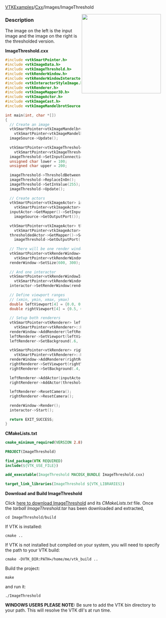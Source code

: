 [VTKExamples](/index/)/[Cxx](/Cxx)/Images/ImageThreshold

<img align="right" src="https://github.com/lorensen/VTKExamples/blob/gh-pages/Testing/Baseline/Images/TestImageThreshold.png?raw=true" width="256" />

### Description
The image on the left is the input image and the image on the right is the thresholded version.

**ImageThreshold.cxx**
```c++
#include <vtkSmartPointer.h>
#include <vtkImageData.h>
#include <vtkImageThreshold.h>
#include <vtkRenderWindow.h>
#include <vtkRenderWindowInteractor.h>
#include <vtkInteractorStyleImage.h>
#include <vtkRenderer.h>
#include <vtkImageMapper3D.h>
#include <vtkImageActor.h>
#include <vtkImageCast.h>
#include <vtkImageMandelbrotSource.h>
 
int main(int, char *[])
{
  // Create an image
  vtkSmartPointer<vtkImageMandelbrotSource> imageSource =
    vtkSmartPointer<vtkImageMandelbrotSource>::New();
  imageSource->Update();
 
  vtkSmartPointer<vtkImageThreshold> imageThreshold = 
    vtkSmartPointer<vtkImageThreshold>::New();
  imageThreshold->SetInputConnection(imageSource->GetOutputPort());
  unsigned char lower = 100;
  unsigned char upper = 200;
 
  imageThreshold->ThresholdBetween(lower, upper);
  imageThreshold->ReplaceInOn();
  imageThreshold->SetInValue(255);
  imageThreshold->Update();
 
  // Create actors
  vtkSmartPointer<vtkImageActor> inputActor =
    vtkSmartPointer<vtkImageActor>::New();
  inputActor->GetMapper()->SetInputConnection(
    imageSource->GetOutputPort());
 
  vtkSmartPointer<vtkImageActor> thresholdedActor =
    vtkSmartPointer<vtkImageActor>::New();
  thresholdedActor->GetMapper()->SetInputConnection(
    imageThreshold->GetOutputPort());
 
  // There will be one render window
  vtkSmartPointer<vtkRenderWindow> renderWindow =
    vtkSmartPointer<vtkRenderWindow>::New();
  renderWindow->SetSize(600, 300);
 
  // And one interactor
  vtkSmartPointer<vtkRenderWindowInteractor> interactor =
    vtkSmartPointer<vtkRenderWindowInteractor>::New();
  interactor->SetRenderWindow(renderWindow);
 
  // Define viewport ranges
  // (xmin, ymin, xmax, ymax)
  double leftViewport[4] = {0.0, 0.0, 0.5, 1.0};
  double rightViewport[4] = {0.5, 0.0, 1.0, 1.0};
 
  // Setup both renderers
  vtkSmartPointer<vtkRenderer> leftRenderer =
    vtkSmartPointer<vtkRenderer>::New();
  renderWindow->AddRenderer(leftRenderer);
  leftRenderer->SetViewport(leftViewport);
  leftRenderer->SetBackground(.6, .5, .4);
 
  vtkSmartPointer<vtkRenderer> rightRenderer =
    vtkSmartPointer<vtkRenderer>::New();
  renderWindow->AddRenderer(rightRenderer);
  rightRenderer->SetViewport(rightViewport);
  rightRenderer->SetBackground(.4, .5, .6);
 
  leftRenderer->AddActor(inputActor);
  rightRenderer->AddActor(thresholdedActor);
 
  leftRenderer->ResetCamera();
  rightRenderer->ResetCamera();
 
  renderWindow->Render();
  interactor->Start();
 
  return EXIT_SUCCESS;
}
```
**CMakeLists.txt**
```cmake
cmake_minimum_required(VERSION 2.8)
 
PROJECT(ImageThreshold)
 
find_package(VTK REQUIRED)
include(${VTK_USE_FILE})
 
add_executable(ImageThreshold MACOSX_BUNDLE ImageThreshold.cxx)
 
target_link_libraries(ImageThreshold ${VTK_LIBRARIES})
```

**Download and Build ImageThreshold**

Click [here to download ImageThreshold](https://github.com/lorensen/VTKWikiExamplesTarballs/raw/master/ImageThreshold.tar) and its *CMakeLists.txt* file.
Once the *tarball ImageThreshold.tar* has been downloaded and extracted,
```
cd ImageThreshold/build 
```
If VTK is installed:
```
cmake ..
```
If VTK is not installed but compiled on your system, you will need to specify the path to your VTK build:
```
cmake -DVTK_DIR:PATH=/home/me/vtk_build ..
```
Build the project:
```
make
```
and run it:
```
./ImageThreshold
```
**WINDOWS USERS PLEASE NOTE:** Be sure to add the VTK bin directory to your path. This will resolve the VTK dll's at run time.

